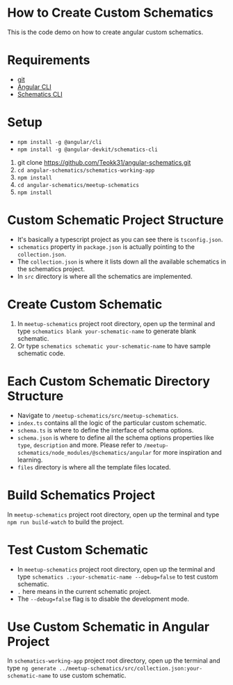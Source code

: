 # How to Create Custom Schematics
This is the code demo on how to create angular custom schematics.

# Requirements
* [git](https://git-scm.com/downloads/ "git's Download page")
* [Angular CLI](https://cli.angular.io "Angular CLI's Homepage")
* [Schematics CLI](https://www.npmjs.com/package/@angular-devkit/schematics-cli "Schematics CLI's npm page")

# Setup
* `npm install -g @angular/cli`
* `npm install -g @angular-devkit/schematics-cli`
1. git clone https://github.com/Teokk31/angular-schematics.git
2. `cd angular-schematics/schematics-working-app`
3. `npm install`
4. `cd angular-schematics/meetup-schematics`
5. `npm install`

# Custom Schematic Project Structure
* It's basically a typescript project as you can see there is `tsconfig.json`.
* `schematics` property in `package.json` is actually pointing to the `collection.json`.
* The `collection.json` is where it lists down all the available schematics in the schematics project.
* In `src` directory is where all the schematics are implemented.


# Create Custom Schematic
1. In `meetup-schematics` project root directory, open up the terminal and type `schematics blank your-schematic-name` to generate blank schematic.
2. Or type `schematics schematic your-schematic-name` to have sample schematic code.

# Each Custom Schematic Directory Structure
* Navigate to `/meetup-schematics/src/meetup-schematics`.
* `index.ts` contains all the logic of the particular custom schematic.
* `schema.ts` is where to define the interface of schema options.
* `schema.json` is where to define all the schema options properties like `type`, `description` and more. Please refer to `/meetup-schematics/node_modules/@schematics/angular` for more inspiration and learning.
* `files` directory is where all the template files located.

# Build Schematics Project
In `meetup-schematics` project root directory, open up the terminal and type `npm run build-watch` to build the project.

# Test Custom Schematic
* In `meetup-schematics` project root directory, open up the terminal and type `schematics .:your-schematic-name --debug=false` to test custom schematic.
* `.` here means in the current schematic project.
* The `--debug=false` flag is to disable the development mode.

# Use Custom Schematic in Angular Project
In `schematics-working-app` project root directory, open up the terminal and type `ng generate ../meetup-schematics/src/collection.json:your-schematic-name` to use custom schematic.